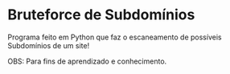 # Bruteforce de Subdomínios
Programa feito em Python que faz o escaneamento de possíveis Subdomínios de um site!

OBS: Para fins de aprendizado e conhecimento.
